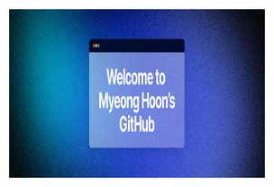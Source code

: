 <div align="center">
 <img src="https://github.com/MyeonghoonJin/MyeonghoonJin/blob/main/Fueler%20Twitter%20header%20-%2013%20(1).png" alt="헤더 이미지 설명" width="90%" height="300px" />
</div>
